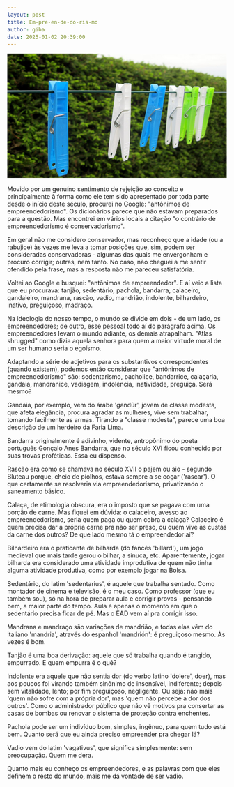```yaml
---
layout: post
title: Em-pre-en-de-do-ris-mo
author: giba
date: 2025-01-02 20:39:00
---
```

![](/uploads/prendedores.jpg)

Movido por um genuíno sentimento de rejeição ao conceito e principalmente à forma como ele tem sido apresentado por toda parte desde o início deste século, procurei no Google: "antônimos de empreendedorismo". Os dicionários parece que não estavam preparados para a questão. Mas encontrei em vários locais a citação "o contrário de empreendedorismo é conservadorismo".

Em geral não me considero conservador, mas reconheço que a idade (ou a rabujice) às vezes me leva a tomar posições que, sim, podem ser consideradas conservadoras - algumas das quais me envergonham e procuro corrigir; outras, nem tanto. No caso, não cheguei a me sentir ofendido pela frase, mas a resposta não me pareceu satisfatória.

Voltei ao Google e busquei: "antônimos de empreendedor". E aí veio a lista que eu procurava: tanjão, sedentário, pachola, bandarra, calaceiro, gandaieiro, mandrana, rascão, vadio, mandrião, indolente, bilhardeiro, inativo, preguiçoso, madraço.

Na ideologia do nosso tempo, o mundo se divide em dois - de um lado, os empreendedores; de outro, esse pessoal todo aí do parágrafo acima. Os empreendedores levam o mundo adiante, os demais atrapalham. "Atlas shrugged" como dizia aquela senhora para quem a maior virtude moral de um ser humano seria o egoísmo.

Adaptando a série de adjetivos para os substantivos correspondentes (quando existem), podemos então considerar que "antônimos de empreendedorismo" são: sedentarismo, pacholice, bandarrice, calaçaria, gandaia, mandranice, vadiagem, indolência, inatividade, preguiça. Será mesmo?

Gandaia, por exemplo, vem do árabe 'gandûr', jovem de classe modesta, que afeta elegância, procura agradar as mulheres, vive sem trabalhar, tomando facilmente as armas. Tirando a "classe modesta", parece uma boa descrição de um herdeiro da Faria Lima.

Bandarra originalmente é adivinho, vidente, antropônimo do poeta português Gonçalo Anes Bandarra, que no século XVI ficou conhecido por suas trovas proféticas. Essa eu dispenso.

Rascão era como se chamava no século XVII o pajem ou aio - segundo Bluteau porque, cheio de piolhos, estava sempre a se coçar ('rascar'). O que certamente se resolveria via empreendedorismo, privatizando o saneamento básico.

Calaça, de etimologia obscura, era o imposto que se pagava com uma porção de carne. Mas fiquei em dúvida: o calaceiro, avesso ao empreendedorismo, seria quem paga ou quem cobra a calaça? Calaceiro é quem precisa dar a própria carne pra não ser preso, ou quem vive às custas da carne dos outros? De que lado mesmo tá o empreendedor aí?

Bilhardeiro era o praticante de bilharda (do fancês 'billard'), um jogo medieval que mais tarde gerou o bilhar, a sinuca, etc. Aparentemente, jogar bilharda era considerado uma atividade improdutiva de quem não tinha alguma atividade produtiva, como por exemplo jogar na Bolsa.

Sedentário, do latim 'sedentarius', é aquele que trabalha sentado. Como montador de cinema e televisão, é o meu caso. Como professor (que eu também sou), só na hora de preparar aula e corrigir provas - pensando bem, a maior parte do tempo. Aula é apenas o momento em que o sedentário precisa ficar de pé. Mas o EAD vem aí pra corrigir isso.

Mandrana e mandraço são variações de mandrião, e todas elas vêm do italiano 'mandria', através do espanhol 'mandrión': é preguiçoso mesmo. Às vezes é bom.

Tanjão é uma boa derivação: aquele que só trabalha quando é tangido, empurrado. E quem empurra é o quê?

Indolente era aquele que não sentia dor (do verbo latino 'dolere', doer), mas aos poucos foi virando também sinônimo de insensível, indiferente; depois sem vitalidade, lento; por fim preguiçoso, negligente. Ou seja: não mais 'quem não sofre com a própria dor', mas 'quem não percebe a dor dos outros'. Como o administrador público que não vê motivos pra consertar as casas de bombas ou renovar o sistema de proteção contra enchentes.

Pachola pode ser um indivíduo bom, simples, ingênuo, para quem tudo está bem. Quanto será que eu ainda preciso empreender pra chegar lá?

Vadio vem do latim 'vagativus', que significa simplesmente: sem preocupação. Quem me dera.

Quanto mais eu conheço os empreendedores, e as palavras com que eles definem o resto do mundo, mais me dá vontade de ser vadio.
